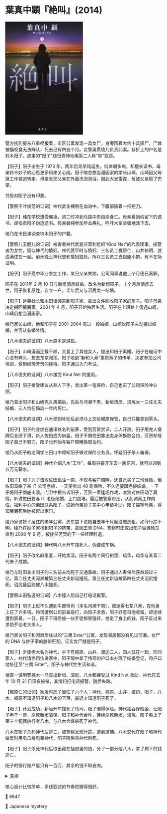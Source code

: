 # 葉真中顕『絶叫』(2014)

<img src=images/2014_cover.jpg width=250/>

警方接到房东八重㭴报案，市区公寓发现一具女尸，身旁围着大约十具猫尸，尸体被猫咬食无法辨认，死去已有四五个月。女警奥贯绫乃负责此案。存折上的户名是铃木阳子。故事的“阳子”线很奇特地用第二人称“你”叙述。

【阳子】阳子出生于 1973 年，两年后弟弟纯诞生。纯体弱多病，却擅长读书，母亲铃木妙子的心思更多用来关心纯。阳子暗恋想当漫画家的学长山崎，山崎因父母换工作被迫转走。母亲发现父亲在外面洗泡泡浴，因此大发雷霆，反被父亲扇了巴掌。

邻居对阳子没有印象。
  
【警察千叶俊范的证词】神代武全裸倒在血泊中，下腹部插着一把短刀。

【阳子】纯在学校遭受霸凌，初二时冲到马路中央自杀身亡。母亲看到纯留下的遗书，却指责阳子伪造遗书。母亲替纯参加毕业典礼，呼吁大家坚强地活下去。

绫乃在市民课调查铃木阳子的户籍。

【警察儿玉健儿的证词】被害者神代武是非营利组织“Kind Net”的代表理事，报警者为女性，疑似神代的情妇。神代武平时与情妇、三名员工梶原仁、山井裕明、渡边满住在一起。前天晚上神代想和情妇独处，所以三名员工去银座小酌，有不在场证明。

【阳子】阳子高中毕业参加工作，某日父亲失踪，公司同事说他上个月便已离职。

阳子在 2011年 2 月 10 日与新垣清彦结婚，改名为新垣阳子，十个月后清彦去世，阳子恢复原姓，自立一户，半年后又与沼尻太一结婚。

【阳子】远藤社长和永田律师来到阳子家，拿出文件回收阳子家的房子。阳子母亲决定搬回舅舅家。2001 年 4 月，阳子开始独居生活。阳子在上班路上偶遇山崎，山崎仍想当漫画家。

绫乃家访山崎，他和阳子在 2001-2004 有过一段婚姻。山崎说阳子主动提出结婚，并否认有婚外情。

【八木德夫的证词】八木原本是游民。

【阳子】山崎漫画连载不顺，又爱上了其他女人，提出和阳子离婚。阳子在电话中心没有奔头，想去东京闯荡。阳子收到“新和人寿”栗原芳子的传单，决定参加公司培训，受到经理芳贺的接待。阳子通过入门考试。

【八木德夫的证词】八木接受 Kind Net 的援助。

【阳子】阳子接受建议从熟人下手，卖出第一笔保险，自己也买了公司保险冲业绩。

绫乃查出阳子和山崎克久离婚后，先后与河濑干男、新垣清彦、沼尻太一三任丈夫结婚，三人均在婚后一年内死亡。

【八木德夫的证词】八木领到补助后必须马上交给梶原保管，自己只能拿到零头。

【阳子】阳子的业绩在通讯处名列前茅，受到芳贺赏识，二人开房。阳子用完人情牌后业绩下滑，新人佐田成为新星。阳子不屑佐田靠出卖身体换取合约，芳贺却怪阳子自己不努力。阳子也开始与客户陪睡换取合约。

绫乃从阳子的老同学三田口中得知阳子做过保险业务员，怀疑阳子杀人骗保。

【八木德夫的证词】神代介绍八木“工作”，每周只要开车去一趟东京，就可以领到五万元薪水。

【阳子】阳子为了击败佐田孤注一掷，不仅与客户陪睡，还自己买了三份保险，但佐田笼络了某 IT 公司老板，一天便卖出 48 笔保险，不久还要跟老板结婚，一下子将阳子彻底击溃。门卫中根告诉阳子，芳贺一贯逢场作戏，唯独对佐田动了真情，听说佐田要与 IT 老板结婚，上门围堵，最后被警察带走，从此调离工作岗位。福利中心的柴田联系阳子，说她母亲妙子来中心申请补助。阳子探望母亲，得知舅舅死后她被赶出家门。

绫乃家访妙子居住的老年公寓，房东宫下说她自去年十月起没缴房租，如今行踪不明。绫乃在妙子家找到阳子的脐带，拿回去测 DNA。警察町田查出阳子做保险员直到 2008 年 9 月，被接任芳贺的下一任经理辞退。

【八木德夫的证词】神代叫八木开车撞死人，伪装成车祸。

【阳子】阳子改名麻里爱，开始卖淫。阳子有两个同行树里、琉华，琉华与某富二代奉子成婚。

绫乃与町田查出阳子的三名前夫均死于交通事故，阳子通过人寿保险获益超过三亿。第二任丈夫河濑被第三任丈夫新垣撞死，第三任丈新垣被第四任丈夫沼尻撞死，沼尻最后则被八木撞死。

【警察山田弘道的证词】八木撞人后自己打电话报警。

【阳子】阳子上班不久遇到牛郎怜司（本名河濑干男），被迷得七荤八素，在他身上花了许多钱。怜司遭到公司前辈殴打，向阳子求救，阳子好意将他收留，却连续遭到家暴。一日，阳子下班后被一伙歹徒绑架强奸，抢走了身上的钱，阳子反过来求助歹徒老大杀人。

绫乃家访阳子和河濑居住过的“三鹰 Ester”公寓，发现邻居都没有见过河濑。女尸的 DNA 与妙子家的脐带匹配，证实女尸就是阳子。

【阳子】歹徒老大名为神代，手下有梶原、山井、渡边三人，四人住在一起，形同家人。神代请怜司住进家中，阳子暗中拿了怜司的户口本办理了结婚登记，将户口地址迁至“三鹰 Ester”。阳子与神代性生活和谐。

搜查一课刑警楠木一马查出新垣、沼尻、八木都接受过 Kind Net 救助。神代在去年 10 月 21 日深夜被杀，其情妇打电话报警，随后失踪。

【梶原仁的证词】案发时房子里住了六个人：神代、梶原、山井、渡边、阳子、八木。梶原不知道阳子和八木的下落，最近才知道阳子死了。

【阳子】计划成功，新垣开车撞死了怜司，阳子骗得保险。神代独吞保险金，让阳子再干一票，杀死新垣骗保。阳子和神代合作，连续杀死新垣、沼尻。阳子看上了第三个犯罪执行者八木，与八木合谋杀死了神代。

八木在阳子杀死神代后逃亡，被警察发现行踪，遭到逮捕。八木交代在阳子和神代做爱时用电击棒电晕神代，阳子随后将神代刺死。

【阳子】阳子杀死神代后取出藏在抽屉里的钱，分了一部分给八木，拿了剩下的钱逃亡。

阳子的银行账户里只有一百万，其余的钱不知去向。

<details><summary>真相</summary>
阳子杀死了母亲妙子和妓女树里，把树里的脐带放在妙子家，公寓中的女尸是树里。阳子以橘菫（树里本名）的身份生活。一名流浪汉在河滩被四名未成年少年打死，身上带有一张“铃木康明”的驾照，但 DNA 检测与阳子不符。绫乃怀疑流浪汉就是阳子父亲，是阳子与别人调换了身份，但案件已经结案。
</details>

核心诡计比较简单，多线叙述的节奏把握得很好。

:link: 6847

:file_folder: Japanese mystery

